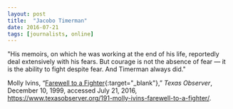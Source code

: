 ```yaml
---
layout: post
title:  "Jacobo Timerman"
date: 2016-07-21
tags: [journalists, online]
---
```


"His memoirs, on which he was working at the end of his life, reportedly deal extensively with his fears. But courage is not the absence of fear — it is the ability to fight despite fear. And Timerman always did."

Molly Ivins, “[Farewell to a Fighter](https://www.texasobserver.org/191-molly-ivins-farewell-to-a-fighter/ "Texas Observer obituary for Jacobo Timerman"){:target="_blank"},” *Texas Observer*, December 10, 1999, accessed July 21, 2016, https://www.texasobserver.org/191-molly-ivins-farewell-to-a-fighter/.